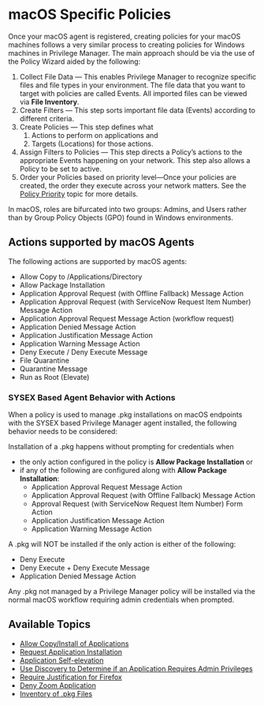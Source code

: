 [title]: # (macOS Specific Policies)
[tags]: # ( )
[priority]: # (6)
# macOS Specific Policies

Once your macOS agent is registered, creating policies for your macOS machines follows a very similar process to creating policies for Windows machines in Privilege Manager. The main approach should be via the use of the Policy Wizard aided by the following:

1. Collect File Data — This enables Privilege Manager to recognize specific files and file types in your environment. The file data that you want to target with policies are called Events. All imported files can be viewed via __File Inventory__.
1. Create Filters — This step sorts important file data (Events) according to different criteria.
1. Create Policies — This step defines what
   1. Actions to perform on applications and
   1. Targets (Locations) for those actions.
1. Assign Filters to Policies — This step directs a Policy’s actions to the appropriate Events happening on your network. This step also allows a Policy to be set to active.
1. Order your Policies based on priority level—Once your policies are created, the order they execute across your network matters. See the [Policy Priority](../../app-control/policies/priority.md) topic for more details.

In macOS, roles are bifurcated into two groups: Admins, and Users rather than by Group Policy Objects (GPO) found in Windows environments.

## Actions supported by macOS Agents

The following actions are supported by macOS agents:

* Allow Copy to /Applications/Directory
* Allow Package Installation
* Application Approval Request (with Offline Fallback) Message Action
* Application Approval Request (with ServiceNow Request Item Number) Message Action
* Application Approval Request Message Action (workflow request)
* Application Denied Message Action
* Application Justification Message Action
* Application Warning Message Action
* Deny Execute / Deny Execute Message
* File Quarantine
* Quarantine Message
* Run as Root (Elevate)

### SYSEX Based Agent Behavior with Actions

When a policy is used to manage .pkg installations on macOS endpoints with the SYSEX based Privilege Manager agent installed, the following behavior needs to be considered:

Installation of a .pkg happens without prompting for credentials when

* the only action configured in the policy is __Allow Package Installation__ or
* if any of the following are configured along with __Allow Package Installation__:
  * Application Approval Request Message Action
  * Application Approval Request (with Offline Fallback) Message Action
  * Approval Request (with ServiceNow Request Item Number) Form Action
  * Application Justification Message Action
  * Application Warning Message Action

A .pkg will NOT be installed if the only action is either of the following:

* Deny Execute
* Deny Execute + Deny Execute Message
* Application Denied Message Action

Any .pkg not managed by a Privilege Manager policy will be installed via the normal macOS workflow requiring admin credentials when prompted.

## Available Topics

* [Allow Copy/Install of Applications](copy-install.md)
* [Request Application Installation](app-install-approval-request.md)
* [Application Self-elevation](self-elevation.md)
* [Use Discovery to Determine if an Application Requires Admin Privileges](determ-admin.md)
* [Require Justification for Firefox](justification-firefox.md)
* [Deny Zoom Application](deny-photos.md)
* [Inventory of .pkg Files](inventory-pkg.md)
<!--* [Adding macOS Agents to a Computer Testing Group](add-testing-group.md)-->
